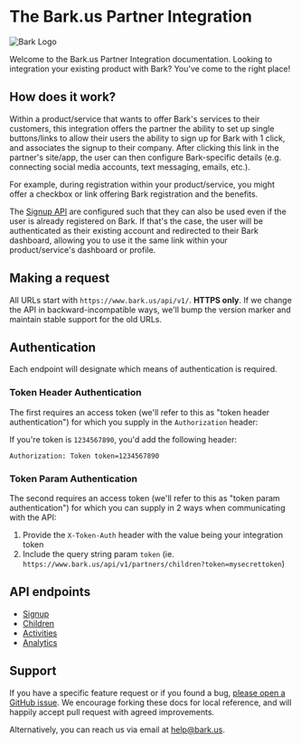 The Bark.us Partner Integration
==============================

![Bark Logo](https://www.bark.us/bark-logo-sm.png)

Welcome to the Bark.us Partner Integration documentation. Looking to
integration your existing product with Bark? You've come to the right place!

How does it work?
-----------------

Within a product/service that wants to offer Bark's services to their customers, this
integration offers the partner the ability to set up single buttons/links to allow their users
the ability to sign up for Bark with 1 click, and associates the signup to their company. After clicking this link in the partner's site/app, the user can then configure Bark-specific details (e.g. connecting social media accounts, text messaging, emails, etc.).

For example, during registration within your product/service, you might offer a
checkbox or link offering Bark registration and the benefits.

The [Signup API](https://github.com/Bark-us/partner-integration-docs/blob/master/signup.md)
are configured such that they can also be used
even if the user is already registered on Bark. If that's the case, the
user will be authenticated as their existing account and redirected to their
Bark dashboard, allowing you to use it the same link within your
product/service's dashboard or profile.

Making a request
----------------

All URLs start with `https://www.bark.us/api/v1/`. **HTTPS only**.
If we change the API in backward-incompatible ways, we'll bump the version
marker and maintain stable support for the old URLs.

Authentication
--------------

Each endpoint will designate which means of authentication is required.

### Token Header Authentication

The first requires an access token (we'll refer to this as "token
header authentication") for which you supply in the `Authorization` header:

If you're token is `1234567890`, you'd add the following header:

`Authorization: Token token=1234567890`

### Token Param Authentication

The second requires an access token (we'll refer to this as "token
param authentication") for which you can supply in 2 ways when
communicating with the API:

1. Provide the `X-Token-Auth` header with the value being your integration token
2. Include the query string param `token` (ie. `https://www.bark.us/api/v1/partners/children?token=mysecrettoken`)

API endpoints
-------------
- [Signup](https://github.com/Bark-us/partner-integration-docs/blob/master/signup.md)
- [Children](https://github.com/Bark-us/partner-integration-docs/blob/master/children.md)
- [Activities](https://github.com/Bark-us/partner-integration-docs/blob/master/activities.md)
- [Analytics](https://github.com/Bark-us/partner-integration-docs/blob/master/analytics.md)

Support
-------

If you have a specific feature request or if you found a bug, [please open a GitHub issue](https://github.com/Bark-us/partner-integration-docs/issues). We encourage forking these docs for local reference, and will happily accept pull request with agreed improvements.

Alternatively, you can reach us via email at <help@bark.us>.
